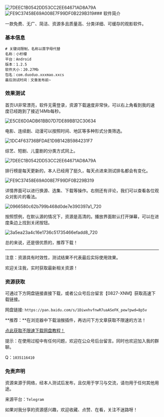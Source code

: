 ![7DEEC1B0542DD53CC2EE64671AD8A79A](https://github.com/user-attachments/assets/c5c29998-6ec2-42b4-b836-970326b960f3)![FE9C37458E69A008E7F99DF0B229B319](https://github.com/user-attachments/assets/ceb70943-c4f5-4aff-8adc-46e973d93f5b)### 软件简介

一款免费、无广、简洁、资源多且质量高、分类详细、可缓存的观影软件。

### 基本信息

```
# 关键词限制，名称以首字母代替
名称：小柠檬
平台：Android
版本：1.2.5
软件大小：20.27Mb
包名：com.duoduo.xxxmao.xxcs
最后测试时间：文章发布前~
```


### 效果测试

首页UI非常漂亮，软件无需登录，资源下载速度非常快，可以右上角看到我的速度已经跑到了接近14Mb每秒。

![E5CE6D0ADB61BB07D7DE89BB12C30634](https://github.com/user-attachments/assets/97539112-acc9-4d71-a83d-60e3fd99216c)



电影、连续剧、动漫可以按照时间、地区等多种形式分类筛选。



![1DC4F63736BFDAE1D9B142B5984231F7](https://github.com/user-attachments/assets/17255e1c-5a2c-4694-8f1e-2c99f3f00790)

综艺、短剧、儿童剧的分类方式同上。


![7DEEC1B0542DD53CC2EE64671AD8A79A](https://github.com/user-attachments/assets/2881824a-6d93-48e0-baca-adecb6250f28)


排行榜是每天更新的，本人已经用了挺久，每天点进来测试排名都会有变化。

![FE9C37458E69A008E7F99DF0B229B319](https://github.com/user-attachments/assets/39df9711-16ba-4b1d-8987-816bff90768d)

详情界面可以进行换源、选集、下载等操作。右侧还有评论，我们可以查看各位观众对影片的看法。

![0966580c62b799b468d0de7e390397a1_720](https://github.com/user-attachments/assets/1d1faf37-bc82-4fa4-8a70-e4ef36aa1031)


按照惯例，在默认源的情况下，资源是高清的。播放界面默认打开弹幕，可以在进度条边上找到关闭按钮。

![3a5ea23a4c16e1736c51735466efadd8_720](https://github.com/user-attachments/assets/165680cb-eac3-41ed-987a-324c0b03331e)


总的来说，还是很优质的，推荐下载！

---

注意：资源具有时效性，测试结果不代表最后实际使用效果。

欢迎关注我，实时获取最新相关资源！



### 资源获取

可通过下方网盘链接直接下载，或者公众号后台留言【0827-XNM】获取高速下载链接。

网盘链接: `https://pan.baidu.com/s/1DiwxhvfnwR7uaASeFK_pew?pwd=8p5v` 

**推荐：**在浏览器中下载油猴插件，再访问下方文章获取不限速的方法！

[点此获取不限速下载网盘教程！](https://mp.weixin.qq.com/s/0Gu6HZz3lHktRsHSmqattg)

提示：在使用过程中有任何问题，欢迎在公众号后台留言。同时也欢迎加入我的群聊。

Q：`1035116410`

### 免责声明

资源来源于网络，经本人测试后发布，且仅用于学习与交流，请勿用于任何其他用途。

来源平台：`Telegram`

如果对我分享的资源感兴趣，欢迎收藏、点赞、在看，关注不迷路呀！
